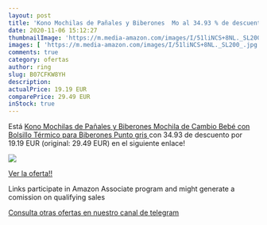 ```yaml
---
layout: post
title: 'Kono Mochilas de Pañales y Biberones  Mo al 34.93 % de descuento'
date: 2020-11-06 15:12:27
thumbnailImage: 'https://m.media-amazon.com/images/I/51liNCS+8NL._SL200_.jpg'
images: [ 'https://m.media-amazon.com/images/I/51liNCS+8NL._SL200_.jpg' ]
comments: true
category: ofertas
author: ring
slug: B07CFKW8YH
description:
actualPrice: 19.19 EUR
comparePrice: 29.49 EUR
inStock: true
---
```


Está [Kono Mochilas de Pañales y Biberones  Mochila de Cambio Bebé con Bolsillo Térmico para Biberones  Punto gris ](https://www.amazon.es/dp/B07CFKW8YH/?tag=redken-21) con 34.93 de descuento por 19.19 EUR (original: 29.49 EUR) en el siguiente enlace!

[![](https://m.media-amazon.com/images/I/51liNCS+8NL._SL200_.jpg)](https://www.amazon.es/dp/B07CFKW8YH/?tag=redken-21)

[Ver la oferta!!](https://www.amazon.es/dp/B07CFKW8YH/?tag=redken-21)

Links participate in Amazon Associate program and might generate a comission on qualifying sales

[Consulta otras ofertas en nuestro canal de telegram](https://t.me/s/ofertas25)
